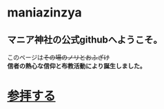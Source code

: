 # maniazinzya
## マニア神社の公式githubへようこそ。
このページは~~その場のノリとおふざけ~~
<br>
**信者の熱心な信仰と布教活動により誕生しました。**
<br>
# [参拝する](https://yuu8313.github.io/maniazinzya/)